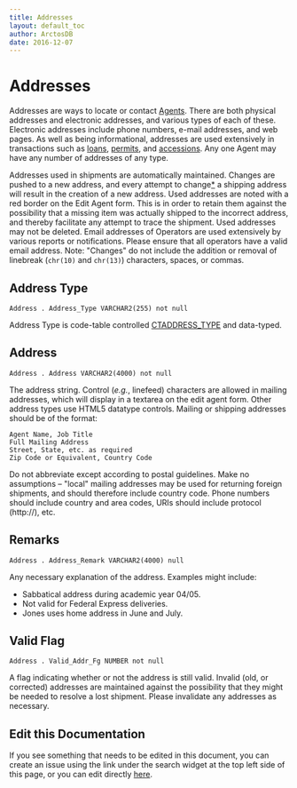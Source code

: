 ```yaml
---
title: Addresses
layout: default_toc
author: ArctosDB
date: 2016-12-07
---
```


# Addresses

Addresses are ways to locate or contact [Agents](/documentation/agent). There are both physical addresses and electronic addresses, and various types of each of these. Electronic addresses include phone numbers, e-mail addresses, and web pages. As well as being informational, addresses are used extensively in transactions such as [loans](/documentation/loans), [permits](/documentation/permits), and [accessions](/documentation/accession). Any one Agent may have any number of addresses of any type.

<a name="used"></a>Addresses used in shipments are automatically maintained. Changes are pushed to a new address, and every attempt to change[*](#change) a shipping address will result in the creation of a new address. Used addresses are noted with a red border on the Edit Agent form. This is in order to retain them against the possibility that a missing item was actually shipped to the incorrect address, and thereby facilitate any attempt to trace the shipment. Used addresses may not be deleted. Email addresses of Operators are used extensively by various reports or notifications. Please ensure that all operators have a valid email address. <a name="change"></a>Note: "Changes" do not include the addition or removal of linebreak (`chr(10)` and `chr(13)`) characters, spaces, or commas.

## Address Type

`Address . Address_Type VARCHAR2(255) not null`

Address Type is code-table controlled [CTADDRESS_TYPE](http://arctos.database.museum/info/ctDocumentation.cfm?table=CTADDRESS_TYPE) and
data-typed.

## Address

`Address . Address VARCHAR2(4000) not null`

The address string. Control (*e.g.*, linefeed) characters are
allowed in mailing addresses, which will display in a textarea on the
edit agent form. Other address types use HTML5 datatype controls.
Mailing or shipping addresses should be of the format:

```
Agent Name, Job Title
Full Mailing Address
Street, State, etc. as required
Zip Code or Equivalent, Country Code
```

Do not abbreviate except according to postal guidelines. Make no
assumptions – "local" mailing addresses may be used for returning
foreign shipments, and should therefore include country code. Phone
numbers should include country and area codes, URIs should include
protocol (http://), etc.


## Remarks

`Address . Address_Remark VARCHAR2(4000) null`

Any necessary explanation of the address. Examples might
include:

-   Sabbatical address during academic year 04/05.
-   Not valid for Federal Express deliveries.
-   Jones uses home address in June and July.


## Valid Flag

`Address . Valid_Addr_Fg NUMBER not null`

A flag indicating whether or not the address is still valid.
Invalid (old, or corrected) addresses are maintained against the
possibility that they might be needed to resolve a lost shipment. Please
invalidate any addresses as necessary.

## Edit this Documentation

If you see something that needs to be edited in this document, you can create an issue using the link under the search widget at the top left side of this page, or you can edit directly <a href="https://github.com/ArctosDB/documentation-wiki/edit/gh-pages/_documentation/address.markdown" target="_blank">here</a>.
